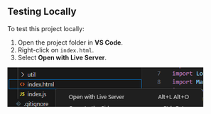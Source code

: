 ## Testing Locally

To test this project locally:

1. Open the project folder in **VS Code**.
2. Right-click on `index.html`.
3. Select **Open with Live Server**.

![Live Server Instructions](docs/image.png)
